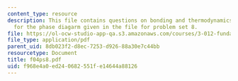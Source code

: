 ```yaml
---
content_type: resource
description: This file contains questions on bonding and thermodynamics basically
  for the phase diagarm given in the file for problem set 8.
file: https://ol-ocw-studio-app-qa.s3.amazonaws.com/courses/3-012-fundamentals-of-materials-science-fall-2005/f968e4a0ed240682551fe14644a88126_f04ps8.pdf
file_type: application/pdf
parent_uid: 8db023f2-d8ec-7253-d926-88a30e7c44bb
resourcetype: Document
title: f04ps8.pdf
uid: f968e4a0-ed24-0682-551f-e14644a88126
---
```

